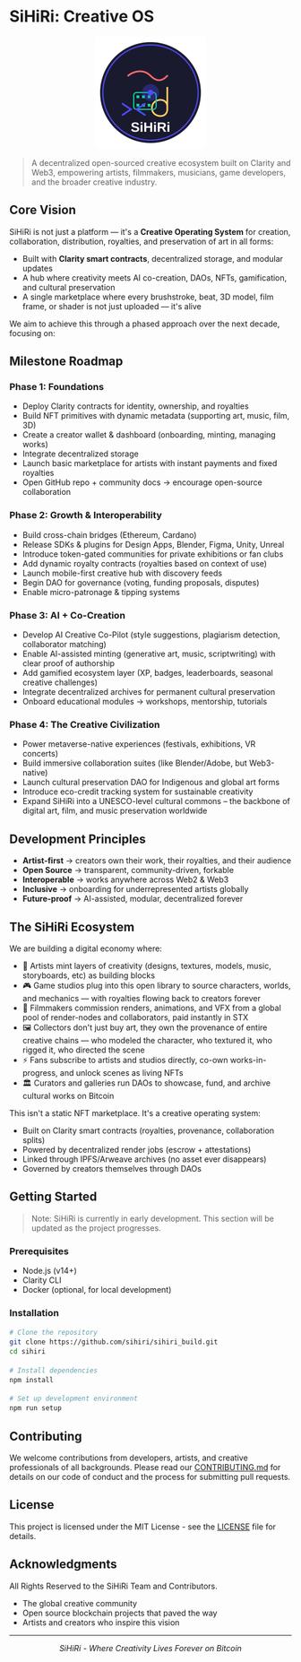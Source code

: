 # SiHiRi: Creative OS

<p align="center">
  <img src="assets/sihiri-logo.svg" alt="SiHiRi Logo" width="200"/>
</p>

> A decentralized open-sourced creative ecosystem built on Clarity and Web3, empowering artists, filmmakers, musicians, game developers, and the broader creative industry.

## Core Vision

SiHiRi is not just a platform — it's a **Creative Operating System** for creation, collaboration, distribution, royalties, and preservation of art in all forms:

- Built with **Clarity smart contracts**, decentralized storage, and modular updates
- A hub where creativity meets AI co-creation, DAOs, NFTs, gamification, and cultural preservation
- A single marketplace where every brushstroke, beat, 3D model, film frame, or shader is not just uploaded — it's alive

We aim to achieve this through a phased approach over the next decade, focusing on:

## Milestone Roadmap

### Phase 1: Foundations

- Deploy Clarity contracts for identity, ownership, and royalties
- Build NFT primitives with dynamic metadata (supporting art, music, film, 3D)
- Create a creator wallet & dashboard (onboarding, minting, managing works)
- Integrate decentralized storage
- Launch basic marketplace for artists with instant payments and fixed royalties
- Open GitHub repo + community docs → encourage open-source collaboration

### Phase 2: Growth & Interoperability

- Build cross-chain bridges (Ethereum, Cardano)
- Release SDKs & plugins for Design Apps, Blender, Figma, Unity, Unreal
- Introduce token-gated communities for private exhibitions or fan clubs
- Add dynamic royalty contracts (royalties based on context of use)
- Launch mobile-first creative hub with discovery feeds
- Begin DAO for governance (voting, funding proposals, disputes)
- Enable micro-patronage & tipping systems

### Phase 3: AI + Co-Creation

- Develop AI Creative Co-Pilot (style suggestions, plagiarism detection, collaborator matching)
- Enable AI-assisted minting (generative art, music, scriptwriting) with clear proof of authorship
- Add gamified ecosystem layer (XP, badges, leaderboards, seasonal creative challenges)
- Integrate decentralized archives for permanent cultural preservation
- Onboard educational modules → workshops, mentorship, tutorials

### Phase 4: The Creative Civilization

- Power metaverse-native experiences (festivals, exhibitions, VR concerts)
- Build immersive collaboration suites (like Blender/Adobe, but Web3-native)
- Launch cultural preservation DAO for Indigenous and global art forms
- Introduce eco-credit tracking system for sustainable creativity
- Expand SiHiRi into a UNESCO-level cultural commons – the backbone of digital art, film, and music preservation worldwide

## Development Principles

- **Artist-first** → creators own their work, their royalties, and their audience
- **Open Source** → transparent, community-driven, forkable
- **Interoperable** → works anywhere across Web2 & Web3
- **Inclusive** → onboarding for underrepresented artists globally
- **Future-proof** → AI-assisted, modular, decentralized forever

## The SiHiRi Ecosystem

We are building a digital economy where:

- 🎨 Artists mint layers of creativity (designs, textures, models, music, storyboards, etc) as building blocks
- 🎮 Game studios plug into this open library to source characters, worlds, and mechanics — with royalties flowing back to creators forever
- 🎥 Filmmakers commission renders, animations, and VFX from a global pool of render-nodes and collaborators, paid instantly in STX
- 🖼 Collectors don't just buy art, they own the provenance of entire creative chains — who modeled the character, who textured it, who rigged it, who directed the scene
- ⚡ Fans subscribe to artists and studios directly, co-own works-in-progress, and unlock scenes as living NFTs
- 🏛 Curators and galleries run DAOs to showcase, fund, and archive cultural works on Bitcoin

This isn't a static NFT marketplace. It's a creative operating system:

- Built on Clarity smart contracts (royalties, provenance, collaboration splits)
- Powered by decentralized render jobs (escrow + attestations)
- Linked through IPFS/Arweave archives (no asset ever disappears)
- Governed by creators themselves through DAOs

## Getting Started

> Note: SiHiRi is currently in early development. This section will be updated as the project progresses.

### Prerequisites

- Node.js (v14+)
- Clarity CLI
- Docker (optional, for local development)

### Installation

```bash
# Clone the repository
git clone https://github.com/sihiri/sihiri_build.git
cd sihiri

# Install dependencies
npm install

# Set up development environment
npm run setup
```

## Contributing

We welcome contributions from developers, artists, and creative professionals of all backgrounds. Please read our [CONTRIBUTING.md](CONTRIBUTING.md) for details on our code of conduct and the process for submitting pull requests.

## License

This project is licensed under the MIT License - see the [LICENSE](LICENSE) file for details.

## Acknowledgments

All Rights Reserved to the SiHiRi Team and Contributors.

- The global creative community
- Open source blockchain projects that paved the way
- Artists and creators who inspire this vision

---

<p align="center">
  <i>SiHiRi - Where Creativity Lives Forever on Bitcoin</i>
</p>